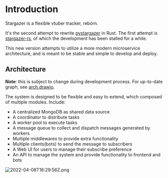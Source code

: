 # Introduction

Stargazer is a flexible vtuber tracker, reborn.

It's the second attempt to rewrite [pystargazer](https://github.com/suisei-cn/pystargazer) in Rust. The first attempt is [stargazer-rs](https://github.com/suisei-cn/stargazer-rs), of which the development has been stalled for a while.

This new version attempts to utilize a more modern microservice architecture, and is meant to be stable and simple to develop and deploy.

## Architecture

**Note**: this is subject to change during development process. For up-to-date graph, see [arch.drawio].

The system is designed to be flexible and easy to extend, which composed of multiple modules. Include:

- A centralized MongoDB as shared data source
- A coordinator to distribute tasks
- A worker pool to execute tasks
- A message queue to collect and dispatch messages generated by workers
- Multiple middlewares to provide extra functionality
- Multiple clients(bots) to send the message to subscribers
- A Web UI for users to manage their subscribe preference
- An API to manage the system and provide functionality to frontend and bots

![2022-04-08T16:29:56Z.png](https://imagedelivery.net/b21oeeg7p6hqWEI-IA5xDw/9e103fdd-69d2-4662-01e7-e78a229f3800/public)

[arch.drawio]: https://github.com/suisei-cn/stargazer-reborn/blob/master/arch.drawio
